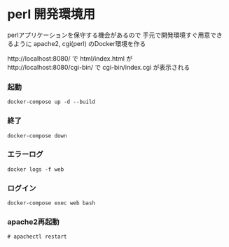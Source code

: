 # perl 開発環境用
perlアプリケーションを保守する機会があるので
手元で開発環境すぐ用意できるように
apache2, cgi(perl) のDocker環境を作る

http://localhost:8080/ で html/index.html が<br>
http://localhost:8080/cgi-bin/ で cgi-bin/index.cgi が表示される

### 起動
```
docker-compose up -d --build
```

### 終了
```
docker-compose down
```

### エラーログ
```
docker logs -f web
```

### ログイン
```
docker-compose exec web bash
```

### apache2再起動
```
# apachectl restart
```
